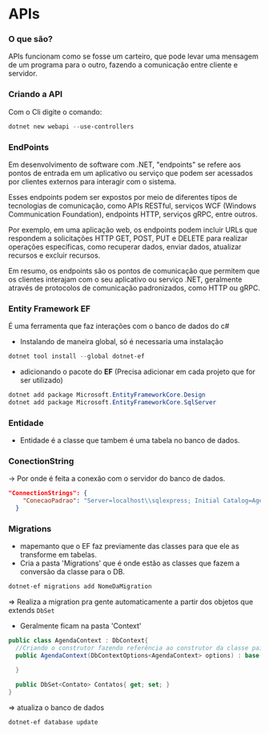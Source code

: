 # APIs
### O que são?
APIs funcionam como se fosse um carteiro, que pode levar uma mensagem de um programa para o outro, fazendo a comunicação entre cliente e servidor.  

### Criando a API
Com o Cli digite o comando:
~~~powershell
dotnet new webapi --use-controllers
~~~

### EndPoints
Em desenvolvimento de software com .NET, "endpoints" se refere aos pontos de entrada em um aplicativo ou serviço que podem ser acessados por clientes externos para interagir com o sistema.  

Esses endpoints podem ser expostos por meio de diferentes tipos de tecnologias de comunicação, como APIs RESTful, serviços WCF (Windows Communication Foundation), endpoints HTTP, serviços gRPC, entre outros.  

Por exemplo, em uma aplicação web, os endpoints podem incluir URLs que respondem a solicitações HTTP GET, POST, PUT e DELETE para realizar operações específicas, como recuperar dados, enviar dados, atualizar recursos e excluir recursos.  

Em resumo, os endpoints são os pontos de comunicação que permitem que os clientes interajam com o seu aplicativo ou serviço .NET, geralmente através de protocolos de comunicação padronizados, como HTTP ou gRPC.

### Entity Framework **EF**
É uma ferramenta que faz interações com o banco de dados do c#
* Instalando de maneira global, só é necessaria uma instalação
~~~powershell
dotnet tool install --global dotnet-ef
~~~

* adicionando o pacote do **EF** (Precisa adicionar em cada projeto que for ser utilizado)
~~~powershell
dotnet add package Microsoft.EntityFrameworkCore.Design
dotnet add package Microsoft.EntityFrameworkCore.SqlServer
~~~

### Entidade
* Entidade é a classe que tambem é uma tabela no banco de dados.

### ConectionString
-> Por onde é feita a conexão com o servidor do banco de dados.  
~~~JSON
"ConnectionStrings": {
    "ConecaoPadrao": "Server=localhost\\sqlexpress; Initial Catalog=Agenda; Integrated Security=True"
  }
~~~

### Migrations
* mapemanto que o EF faz previamente das classes para que ele as transforme em tabelas.
* Cria a pasta 'Migrations' que é onde estão as classes que fazem a conversão da classe para o DB.
~~~powershell
dotnet-ef migrations add NomeDaMigration
~~~

=> Realiza a migration pra gente automaticamente a partir dos objetos que extends `DbSet`  
  * Geralmente ficam na pasta 'Context'
~~~C#
public class AgendaContext : DbContext{
  //Criando o construtor fazendo referência ao construtor da classe pai
  public AgendaContext(DbContextOptions<AgendaContext> options) : base(options){

  }

  public DbSet<Contato> Contatos{ get; set; }
}
~~~

=> atualiza o banco de dados
~~~powershell
dotnet-ef database update
~~~

